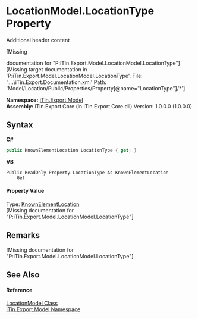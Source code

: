 # LocationModel.LocationType Property 
Additional header content 

\[Missing <summary> documentation for "P:iTin.Export.Model.LocationModel.LocationType"\]\[Missing <include> target documentation in 'P:iTin.Export.Model.LocationModel.LocationType'.  File: '..\..\iTin.Export.Documentation.xml' Path: 'Model/Location/Public/Properties/Property[@name="LocationType"]/*'\]

**Namespace:**&nbsp;<a href="N_iTin_Export_Model">iTin.Export.Model</a><br />**Assembly:**&nbsp;iTin.Export.Core (in iTin.Export.Core.dll) Version: 1.0.0.0 (1.0.0.0)

## Syntax

**C#**<br />
``` C#
public KnownElementLocation LocationType { get; }
```

**VB**<br />
``` VB
Public ReadOnly Property LocationType As KnownElementLocation
	Get
```


#### Property Value
Type: <a href="T_iTin_Export_Model_KnownElementLocation">KnownElementLocation</a><br />\[Missing <value> documentation for "P:iTin.Export.Model.LocationModel.LocationType"\]

## Remarks
\[Missing <remarks> documentation for "P:iTin.Export.Model.LocationModel.LocationType"\]

## See Also


#### Reference
<a href="T_iTin_Export_Model_LocationModel">LocationModel Class</a><br /><a href="N_iTin_Export_Model">iTin.Export.Model Namespace</a><br />